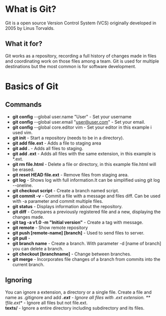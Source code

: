 # What is Git?
Git is a open source Version Control System (VCS) originally developed in 2005 by Linus Torvalds.

## What it for?
Git works as a repository, recording a full history of changes made in files and coordinating work on those files among a team. Git is used for multiple
destinations but the most common is for software development.

# Basics of  Git

## Commands
* **git config** --global user.name "User" - Set your username
* **git config** --global user.email "user@user.com" - Set your email.
* **git config** --global core.editor vim - Set your editor in this example i used vim.
* **git init** - Start a repository (needs to be in a directory).
* **git add file.ext** - Adds a file to staging area
* **git add .** - Adds all files to staging.
* **git add .ext** - Adds all files with the same extension, in this example is *.ext.
* **git rm file.html** - Delete a file or directory, in this example file.html will be erased.
* **git reset HEAD file.ext** - Remove files from staging area.
* **git log** - Shows log with full information.It can be simplified using git log --oneline.
* **git checkout script** - Create a branch named script.
* **git commit -v** - Commit a file with a message and files diff. Can be used with -a parameter and commit multiple files.
* **git status** - Displays information about the repository.
* **git diff** - Compares a previously registered file and a new, displaying the changes made.
* **git tag -a v1.0 -m "Initial version"** - Create a tag with message.
* **git remote** - Show remote repository
* **git push [remote-name] [branch]** - Used to send files to server.
* **git pull** -
* **git branch name** - Create a branch. With parameter -d [name of branch] you can delete a branch.
* **git checkout [branchname]** - Change between branches.
* **git merge** - Incorporates file changes of a branch from commits into the current branch.




## Ignoring
You can ignore a extension, a directory or a single file. Create a file and name as .gitignore and add
***.ext** - Ignore all files with .ext extension.
** !file.ext** - Ignore all files but not file.ext.  
**texts/** - Ignore a entire directory including subdirectory and its files.   
